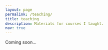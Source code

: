 ```yaml
---
layout: page
permalink: /teaching/
title: teaching
description: Materials for courses I taught.
nav: true
---
```


Coming soon...

